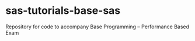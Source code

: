 # sas-tutorials-base-sas
Repository for code to accompany Base Programming – Performance Based Exam 
